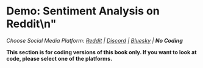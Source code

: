 # Demo: Sentiment Analysis on Reddit\n"
_Choose Social Media Platform: <a href='../../../reddit/ch08_data_mining/06_sentiment_analysis/03_demo_sentiment.html'>Reddit</a> | <a href='../../../discord/ch08_data_mining/06_sentiment_analysis/03_demo_sentiment.html'>Discord</a> | <a href='../../../bsky/ch08_data_mining/06_sentiment_analysis/03_demo_sentiment.html'>Bluesky</a> | __No Coding___

__This section is for coding versions of this book only. If you want to look at code, please select one of the platforms.__